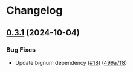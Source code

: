 # Changelog

## [0.3.1](https://github.com/noir-lang/noir_rsa/compare/v0.3.0...v0.3.1) (2024-10-04)


### Bug Fixes

* Update bignum dependency ([#18](https://github.com/noir-lang/noir_rsa/issues/18)) ([499a7f8](https://github.com/noir-lang/noir_rsa/commit/499a7f81348a7ba03120801cd2a1a4e091ab0ed5))
